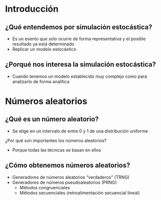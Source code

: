 # Introducción
## ¿Qué entendemos por simulación estocástica?

- Es un evento que solo ocurre de forma representativa y el posible resultado ya está determinado
- Replicar un modelo estocástico

## ¿Porqué nos interesa la simulación estocástica?

- Cuando tenemos un modelo establecido muy complejo como para analizarlo de forma analítica

# Números aleatorios

## ¿Qué es un número aleatorio?

- Se elige en un intervalo de entre 0 y 1 de una distribución uniforme

¿Por qué son importantes los números aleatorios?

- Porque todas las técnicas se basan en ellos

## ¿Cómo obtenemos números aleatorios?

- Generadores de números aleatorios “verdaderos” (TRNG)
- Generadores de números pseudoaleatorios (PRNG)
    - Métodos congruenciales
    - Métodos secuenciales (retroalimentación secuencial lineal)